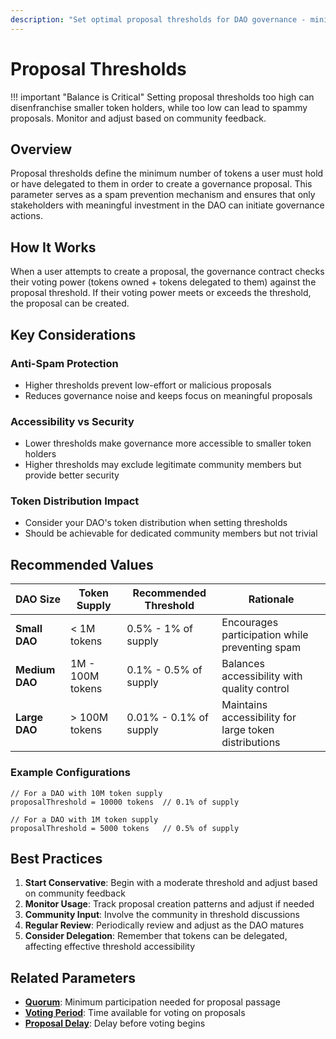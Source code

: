 ```yaml
---
description: "Set optimal proposal thresholds for DAO governance - minimum token requirements to create proposals. Balance accessibility with spam prevention."
---
```


# Proposal Thresholds

!!! important "Balance is Critical"
    Setting proposal thresholds too high can disenfranchise smaller token holders, while too low can lead to spammy proposals. Monitor and adjust based on community feedback.

## Overview

Proposal thresholds define the minimum number of tokens a user must hold or have delegated to them in order to create a governance proposal. This parameter serves as a spam prevention mechanism and ensures that only stakeholders with meaningful investment in the DAO can initiate governance actions.

## How It Works

When a user attempts to create a proposal, the governance contract checks their voting power (tokens owned + tokens delegated to them) against the proposal threshold. If their voting power meets or exceeds the threshold, the proposal can be created.

## Key Considerations

### **Anti-Spam Protection**
- Higher thresholds prevent low-effort or malicious proposals
- Reduces governance noise and keeps focus on meaningful proposals

### **Accessibility vs Security**
- Lower thresholds make governance more accessible to smaller token holders
- Higher thresholds may exclude legitimate community members but provide better security

### **Token Distribution Impact**
- Consider your DAO's token distribution when setting thresholds
- Should be achievable for dedicated community members but not trivial

## Recommended Values

| DAO Size | Token Supply | Recommended Threshold | Rationale |
|----------|--------------|----------------------|-----------|
| **Small DAO** | < 1M tokens | 0.5% - 1% of supply | Encourages participation while preventing spam |
| **Medium DAO** | 1M - 100M tokens | 0.1% - 0.5% of supply | Balances accessibility with quality control |
| **Large DAO** | > 100M tokens | 0.01% - 0.1% of supply | Maintains accessibility for large token distributions |

### **Example Configurations**

```solidity
// For a DAO with 10M token supply
proposalThreshold = 10000 tokens  // 0.1% of supply

// For a DAO with 1M token supply  
proposalThreshold = 5000 tokens   // 0.5% of supply
```

## Best Practices

1. **Start Conservative**: Begin with a moderate threshold and adjust based on community feedback
2. **Monitor Usage**: Track proposal creation patterns and adjust if needed
3. **Community Input**: Involve the community in threshold discussions
4. **Regular Review**: Periodically review and adjust as the DAO matures
5. **Consider Delegation**: Remember that tokens can be delegated, affecting effective threshold accessibility

## Related Parameters

- **[Quorum](quorum.md)**: Minimum participation needed for proposal passage
- **[Voting Period](voting-period.md)**: Time available for voting on proposals
- **[Proposal Delay](proposal-delay.md)**: Delay before voting begins